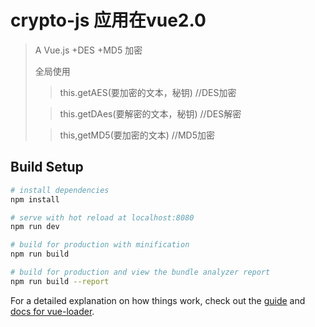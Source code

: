 # crypto-js 应用在vue2.0

> A Vue.js +DES +MD5  加密
> 
> 全局使用 
> > this.getAES(要加密的文本，秘钥)   //DES加密
> 
> > this.getDAes(要解密的文本，秘钥)   //DES解密
> 
> >this,getMD5(要加密的文本) //MD5加密

## Build Setup

``` bash
# install dependencies
npm install

# serve with hot reload at localhost:8080
npm run dev

# build for production with minification
npm run build

# build for production and view the bundle analyzer report
npm run build --report
```

For a detailed explanation on how things work, check out the [guide](http://vuejs-templates.github.io/webpack/) and [docs for vue-loader](http://vuejs.github.io/vue-loader).

